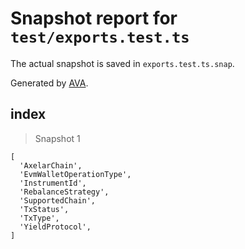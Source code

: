 # Snapshot report for `test/exports.test.ts`

The actual snapshot is saved in `exports.test.ts.snap`.

Generated by [AVA](https://avajs.dev).

## index

> Snapshot 1

    [
      'AxelarChain',
      'EvmWalletOperationType',
      'InstrumentId',
      'RebalanceStrategy',
      'SupportedChain',
      'TxStatus',
      'TxType',
      'YieldProtocol',
    ]
